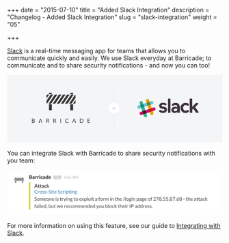 +++
date = "2015-07-10"
title = "Added Slack Integration"
description = "Changelog - Added Slack Integration"
slug = "slack-integration"
weight = "05"

+++

[Slack](../../using-barricade/#slack) is a real-time messaging app for teams that allows you to communicate quickly and easily. We use Slack everyday at Barricade; to communicate and to share security notifications - and now you can too!

![../../src/img/changelog/05-slack-logo.png](../../src/img/changelog/05-slack-logo.png)

You can integrate Slack with Barricade to share security notifications with you team:

![../../src/img/changelog/05-slack-message.png](../../src/img/changelog/05-slack-message.png)

For more information on using this feature, see our guide to [Integrating with Slack](../../using-barricade/#slack).